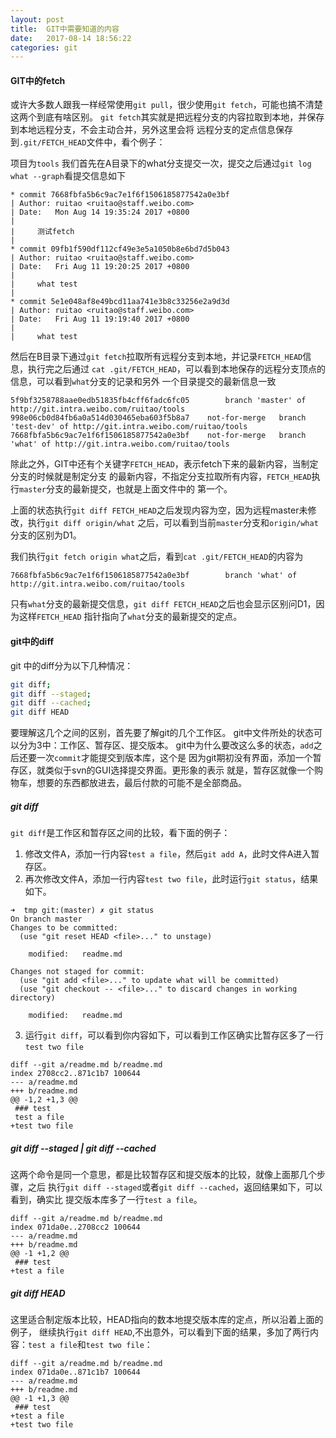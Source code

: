 ```yaml
---
layout: post
title:  GIT中需要知道的内容
date:   2017-08-14 18:56:22
categories: git
---
```

#### GIT中的fetch
或许大多数人跟我一样经常使用`git pull`，很少使用`git fetch`，可能也搞不清楚这两个到底有啥区别。
`git fetch`其实就是把远程分支的内容拉取到本地，并保存到本地远程分支，不会主动合并，另外这里会将
远程分支的定点信息保存到`.git/FETCH_HEAD`文件中，看个例子：

项目为`tools`
我们首先在A目录下的what分支提交一次，提交之后通过`git log what --graph`看提交信息如下
```
* commit 7668fbfa5b6c9ac7e1f6f1506185877542a0e3bf
| Author: ruitao <ruitao@staff.weibo.com>
| Date:   Mon Aug 14 19:35:24 2017 +0800
|
|     测试fetch
|
* commit 09fb1f590df112cf49e3e5a1050b8e6bd7d5b043
| Author: ruitao <ruitao@staff.weibo.com>
| Date:   Fri Aug 11 19:20:25 2017 +0800
|
|     what test
|
* commit 5e1e048af8e49bcd11aa741e3b8c33256e2a9d3d
| Author: ruitao <ruitao@staff.weibo.com>
| Date:   Fri Aug 11 19:19:40 2017 +0800
|
|     what test
```
然后在B目录下通过`git fetch`拉取所有远程分支到本地，并记录`FETCH_HEAD`信息，执行完之后通过
`cat .git/FETCH_HEAD`，可以看到本地保存的远程分支顶点的信息，可以看到`what`分支的记录和另外
一个目录提交的最新信息一致
```
5f9bf3258788aae0edb51835fb4cff6fadc6fc05        branch 'master' of http://git.intra.weibo.com/ruitao/tools
998e06cb0d84fb6a0a514d030465eba603f5b8a7    not-for-merge   branch 'test-dev' of http://git.intra.weibo.com/ruitao/tools
7668fbfa5b6c9ac7e1f6f1506185877542a0e3bf    not-for-merge   branch 'what' of http://git.intra.weibo.com/ruitao/tools
```
除此之外，GIT中还有个关键字`FETCH_HEAD`，表示fetch下来的最新内容，当制定分支的时候就是制定分支
的最新内容，不指定分支拉取所有内容，`FETCH_HEAD`执行`master`分支的最新提交，也就是上面文件中的
第一个。

上面的状态执行`git diff FETCH_HEAD`之后发现内容为空，因为远程master未修改，执行`git diff origin/what`
之后，可以看到当前`master`分支和`origin/what`分支的区别为D1。

我们执行`git fetch origin what`之后，看到`cat .git/FETCH_HEAD`的内容为
```
7668fbfa5b6c9ac7e1f6f1506185877542a0e3bf        branch 'what' of http://git.intra.weibo.com/ruitao/tools
```
只有`what`分支的最新提交信息，`git diff FETCH_HEAD`之后也会显示区别问D1，因为这样`FETCH_HEAD`
指针指向了`what`分支的最新提交的定点。

#### git中的diff
git 中的diff分为以下几种情况：
```sh
git diff;
git diff --staged;
git diff --cached;
git diff HEAD
```
要理解这几个之间的区别，首先要了解git的几个工作区。
git中文件所处的状态可以分为3中：工作区、暂存区、提交版本。
git中为什么要改这么多的状态，`add`之后还要一次`commit`才能提交到版本库，这个是
因为git期初没有界面，添加一个暂存区，就类似于svn的GUI选择提交界面。更形象的表示
就是，暂存区就像一个购物车，想要的东西都放进去，最后付款的可能不是全部商品。

##### git diff
`git diff`是工作区和暂存区之间的比较，看下面的例子：

1. 修改文件A，添加一行内容`test a file`，然后`git add A`，此时文件A进入暂存区。
2. 再次修改文件A，添加一行内容`test two file`，此时运行`git status`，结果如下。
```
➜  tmp git:(master) ✗ git status
On branch master
Changes to be committed:
  (use "git reset HEAD <file>..." to unstage)

	modified:   readme.md

Changes not staged for commit:
  (use "git add <file>..." to update what will be committed)
  (use "git checkout -- <file>..." to discard changes in working directory)

	modified:   readme.md
```
3. 运行`git diff`，可以看到你内容如下，可以看到工作区确实比暂存区多了一行
`test two file`
```
diff --git a/readme.md b/readme.md
index 2708cc2..871c1b7 100644
--- a/readme.md
+++ b/readme.md
@@ -1,2 +1,3 @@
 ### test
 test a file
+test two file
```

##### git diff --staged | git diff --cached
这两个命令是同一个意思，都是比较暂存区和提交版本的比较，就像上面那几个步骤，之后
执行`git diff --staged`或者`git diff --cached`，返回结果如下，可以看到，确实比
提交版本库多了一行`test a file`。
```
diff --git a/readme.md b/readme.md
index 071da0e..2708cc2 100644
--- a/readme.md
+++ b/readme.md
@@ -1 +1,2 @@
 ### test
+test a file
```

#####  git diff HEAD
这里适合制定版本比较，HEAD指向的数本地提交版本库的定点，所以沿着上面的例子，
继续执行`git diff HEAD`,不出意外，可以看到下面的结果，多加了两行内容：`test
 a file`和`test two file`：
```
diff --git a/readme.md b/readme.md
index 071da0e..871c1b7 100644
--- a/readme.md
+++ b/readme.md
@@ -1 +1,3 @@
 ### test
+test a file
+test two file
```
